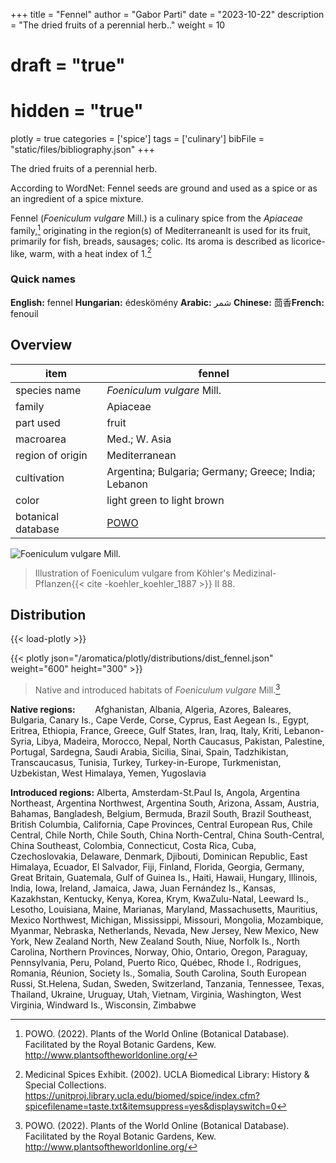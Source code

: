 +++
title = "Fennel"
author = "Gabor Parti"
date = "2023-10-22"
description = "The dried fruits of a perennial herb.."
weight = 10
# draft = "true"
# hidden = "true"
plotly = true
categories = ['spice']
tags = ['culinary']
bibFile = "static/files/bibliography.json"
+++

The dried fruits of a perennial herb.

According to WordNet: Fennel seeds are ground and used as a spice or as an ingredient of a spice mixture.

Fennel (*Foeniculum vulgare* Mill.) is a culinary spice from the *Apiaceae* family,[^powo] originating in the region(s) of MediterraneanIt is used for its fruit, primarily for fish, breads, sausages; colic. Its aroma is described as licorice-like, warm, with a heat index of 1.[^ucla_medicinal_2002]

### Quick names

**English:** fennel **Hungarian:** édeskömény **Arabic:** شمر **Chinese:** 茴香**French:** fenouil

## Overview

|       item       |                       fennel                       |
|------------------|----------------------------------------------------|
|   species name   |             *Foeniculum vulgare* Mill.             |
|      family      |                      Apiaceae                      |
|     part used    |                        fruit                       |
|     macroarea    |                    Med.; W. Asia                   |
| region of origin |                    Mediterranean                   |
|    cultivation   |Argentina; Bulgaria; Germany; Greece; India; Lebanon|
|       color      |             light green to light brown             |
|botanical database| [POWO](https://powo.science.kew.org/taxon/842680-1)|

![*Foeniculum vulgare* Mill.](/images/illustrations/fennel.png?height=33vw "Illustration of Foeniculum vulgare from Köhler's Medizinal-Pflanzen")

>Illustration of Foeniculum vulgare from Köhler's Medizinal-Pflanzen{{< cite -koehler_koehler_1887 >}} II 88.

## Distribution

{{< load-plotly >}}

{{< plotly json="/aromatica/plotly/distributions/dist_fennel.json" weight="600" height="300" >}}

>Native and introduced habitats of *Foeniculum vulgare* Mill.[^powo]

**Native regions:** &nbsp; &nbsp; &nbsp; &nbsp;Afghanistan, Albania, Algeria, Azores, Baleares, Bulgaria, Canary Is., Cape Verde, Corse, Cyprus, East Aegean Is., Egypt, Eritrea, Ethiopia, France, Greece, Gulf States, Iran, Iraq, Italy, Kriti, Lebanon-Syria, Libya, Madeira, Morocco, Nepal, North Caucasus, Pakistan, Palestine, Portugal, Sardegna, Saudi Arabia, Sicilia, Sinai, Spain, Tadzhikistan, Transcaucasus, Tunisia, Turkey, Turkey-in-Europe, Turkmenistan, Uzbekistan, West Himalaya, Yemen, Yugoslavia

**Introduced regions:** Alberta, Amsterdam-St.Paul Is, Angola, Argentina Northeast, Argentina Northwest, Argentina South, Arizona, Assam, Austria, Bahamas, Bangladesh, Belgium, Bermuda, Brazil South, Brazil Southeast, British Columbia, California, Cape Provinces, Central European Rus, Chile Central, Chile North, Chile South, China North-Central, China South-Central, China Southeast, Colombia, Connecticut, Costa Rica, Cuba, Czechoslovakia, Delaware, Denmark, Djibouti, Dominican Republic, East Himalaya, Ecuador, El Salvador, Fiji, Finland, Florida, Georgia, Germany, Great Britain, Guatemala, Gulf of Guinea Is., Haiti, Hawaii, Hungary, Illinois, India, Iowa, Ireland, Jamaica, Jawa, Juan Fernández Is., Kansas, Kazakhstan, Kentucky, Kenya, Korea, Krym, KwaZulu-Natal, Leeward Is., Lesotho, Louisiana, Maine, Marianas, Maryland, Massachusetts, Mauritius, Mexico Northwest, Michigan, Mississippi, Missouri, Mongolia, Mozambique, Myanmar, Nebraska, Netherlands, Nevada, New Jersey, New Mexico, New York, New Zealand North, New Zealand South, Niue, Norfolk Is., North Carolina, Northern Provinces, Norway, Ohio, Ontario, Oregon, Paraguay, Pennsylvania, Peru, Poland, Puerto Rico, Québec, Rhode I., Rodrigues, Romania, Réunion, Society Is., Somalia, South Carolina, South European Russi, St.Helena, Sudan, Sweden, Switzerland, Tanzania, Tennessee, Texas, Thailand, Ukraine, Uruguay, Utah, Vietnam, Virginia, Washington, West Virginia, Windward Is., Wisconsin, Zimbabwe

[^powo]: POWO. (2022). Plants of the World Online (Botanical Database). Facilitated by the Royal Botanic Gardens, Kew. http://www.plantsoftheworldonline.org/
[^ucla_medicinal_2002]: Medicinal Spices Exhibit. (2002). UCLA Biomedical Library: History & Special Collections. https://unitproj.library.ucla.edu/biomed/spice/index.cfm?spicefilename=taste.txt&itemsuppress=yes&displayswitch=0

